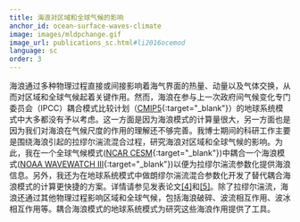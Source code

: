 ```yaml
---
title: 海浪对区域和全球气候的影响
anchor_id: ocean-surface-waves-climate
image: images/mldpchange.gif
image_url: publications_sc.html#li2016ocemod
language: sc
order: 3
---
```


海浪通过多种物理过程直接或间接影响着海气界面的热量、动量以及气体交换，从而对区域和全球气候起着关键作用。然而，海浪在参与上一次政府间气候变化专门委员会（IPCC）耦合模式比较计划（[CMIP5](https://pcmdi.llnl.gov/mips/cmip5/){:target="_blank"}）的地球系统模式中大多都没有予以考虑。这一方面是因为海浪模式的计算量很大，另一方面也是因为我们对海浪在气候尺度的作用的理解还不够完善。我博士期间的科研工作主要是围绕海浪引起的拉缪尔湍流混合过程，研究海浪对区域和全球气候的影响。为此，我在一个全球气候模式([NCAR CESM](http://www.cesm.ucar.edu){:target="_blank"})中耦合一个海浪模式([NOAA WAVEWATCH&nbsp;III](https://polar.ncep.noaa.gov/waves/){:target="_blank"})以便为拉缪尔湍流参数化提供海浪信息。另外，我还为在地球系统模式中做朗缪尔湍流混合参数化开发了替代耦合海浪模式的计算更快捷的方案。详情请参见发表论文[[4]](publications_sc.html#li2016ocemod)和[[5]](publications_sc.html#li2017ocemod)。除了拉缪尔湍流，海浪还通过其他物理过程影响区域和全球气候，包括海浪破碎、波流相互作用、波冰相互作用等。耦合海浪模式的地球系统模式为研究这些海浪作用提供了工具。
